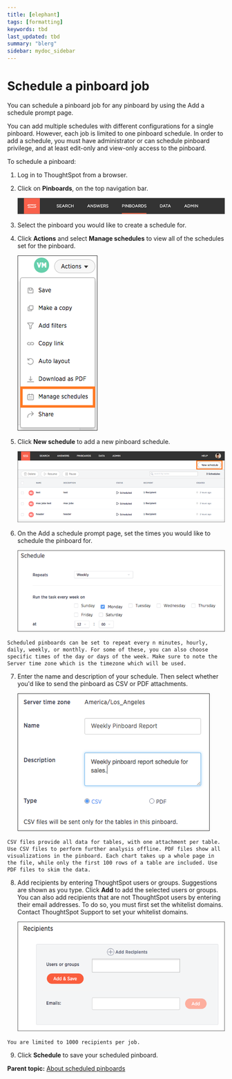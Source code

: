 ```yaml
---
title: [elephant]
tags: [formatting]
keywords: tbd
last_updated: tbd
summary: "blerg"
sidebar: mydoc_sidebar
---
```

# Schedule a pinboard job

You can schedule a pinboard job for any pinboard by using the Add a schedule prompt page.

You can add multiple schedules with different configurations for a single pinboard. However, each job is limited to one pinboard schedule. In order to add a schedule, you must have administrator or can schedule pinboard privilege, and at least edit-only and view-only access to the pinboard.

To schedule a pinboard:

1.   Log in to ThoughtSpot from a browser. 
2.   Click on **Pinboards**, on the top navigation bar. 

     ![](../../shared/conrefs/../../images/click_pinboards_icon.png "Pinboards") 

3.   Select the pinboard you would like to create a schedule for. 
4.   Click **Actions** and select **Manage schedules** to view all of the schedules set for the pinboard. 

     ![](../../images/view_schedules.png "View pinboard schedules") 

5.   Click **New schedule** to add a new pinboard schedule. 

     ![](../../images/new_pinboard_schedule.png "Add a new pinboard schedule") 

6.   On the Add a schedule prompt page, set the times you would like to schedule the pinboard for. 

     ![](../../images/scheduled_pinboards_1.png "Set the pinboard schedule") 

    Scheduled pinboards can be set to repeat every n minutes, hourly, daily, weekly, or monthly. For some of these, you can also choose specific times of the day or days of the week. Make sure to note the Server time zone which is the timezone which will be used.

7.   Enter the name and description of your schedule. Then select whether you'd like to send the pinboard as CSV or PDF attachments. 

     ![](../../images/scheduled_pinboards_2.png "Set the pinboard type") 

    CSV files provide all data for tables, with one attachment per table. Use CSV files to perform further analysis offline. PDF files show all visualizations in the pinboard. Each chart takes up a whole page in the file, while only the first 100 rows of a table are included. Use PDF files to skim the data.

8.   Add recipients by entering ThoughtSpot users or groups. Suggestions are shown as you type. Click **Add** to add the selected users or groups. You can also add recipients that are not ThoughtSpot users by entering their email addresses. To do so, you must first set the whitelist domains. Contact ThoughtSpot Support to set your whitelist domains. 

     ![](../../images/scheduled_pinboards_3.png "Set the pinboard recipients") 

    You are limited to 1000 recipients per job.

9.   Click **Schedule** to save your scheduled pinboard. 

**Parent topic:** [About scheduled pinboards](../../admin/manage_jobs/about_scheduled_pinboards.html)

